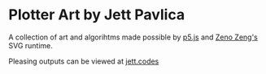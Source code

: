 # Plotter Art by Jett Pavlica
A collection of art and algorihtms made possible by [p5.js](https://p5js.org/) and [Zeno Zeng's](https://github.com/zenozeng/p5.js-svg) SVG runtime.

Pleasing outputs can be viewed at [jett.codes](https://jett.codes)